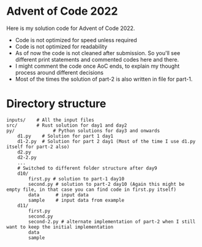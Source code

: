 # Advent of Code 2022
Here is my solution code for Advent of Code 2022.

- Code is not optimized for speed unless required
- Code is not optimized for readability
- As of now the code is not cleaned after submission. So you'll see different print statements and commented codes here and there.
- I might comment the code once AoC ends, to explain my thought process around different decisions
- Most of the times the solution of part-2 is also written in file for part-1.

# Directory structure
```
inputs/    # All the input files
src/       # Rust solution for day1 and day2
py/              # Python solutions for day3 and onwards
	d1.py    # Solution for part 1 day1
	d1-2.py  # Solution for part 2 day1 (Most of the time I use d1.py itself for part-2 also)
	d2.py
	d2-2.py 
	...  
	# Switched to different folder structure after day9
	d10/
		first.py # solution to part-1 day10
		second.py # solution to part-2 day10 (Again this might be empty file, in that case you can find code in first.py itself)
		data      # input data
		sample    # input data from example
	d11/
		first.py
		second.py
		second-2.py # alternate implementation of part-2 when I still want to keep the initial implementation
		data 
		sample
		
```
